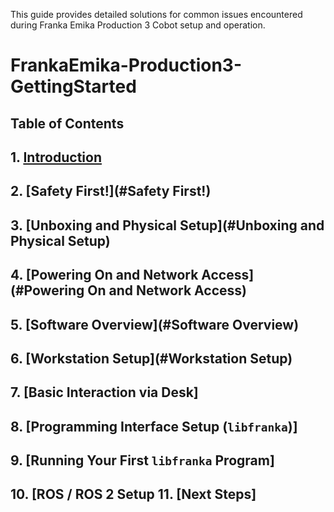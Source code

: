 This guide provides detailed solutions for common issues encountered during Franka Emika Production 3 Cobot setup and operation.

# FrankaEmika-Production3-GettingStarted

## Table of Contents   
## 1.  [Introduction](#introduction)
## 2.  [Safety First!](#Safety First!)
## 3.  [Unboxing and Physical Setup](#Unboxing and Physical Setup)
## 4.  [Powering On and Network Access](#Powering On and Network Access)
## 5.  [Software Overview](#Software Overview)
## 6.  [Workstation Setup](#Workstation Setup)
## 7.  [Basic Interaction via Desk]
## 8.  [Programming Interface Setup (`libfranka`)]
## 9.  [Running Your First `libfranka` Program]
## 10.  [ROS / ROS 2 Setup  11. [Next Steps] 

